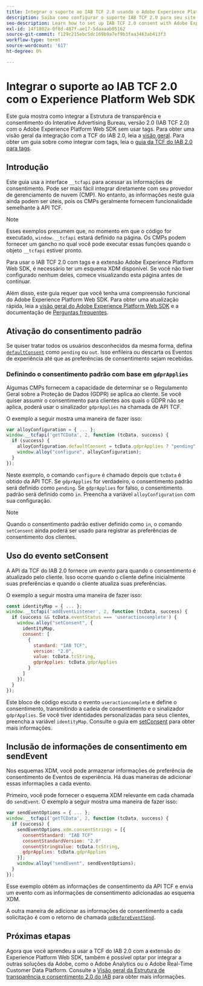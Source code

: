 ```yaml
---
title: Integrar o suporte ao IAB TCF 2.0 usando o Adobe Experience Platform Web SDK
description: Saiba como configurar o suporte IAB TCF 2.0 para seu site sem usar tags.
seo-description: Learn how to set up IAB TCF 2.0 consent with Adobe Experience Platform Web SDK
exl-id: 14f1802a-0f8d-487f-ae17-5daaaab05162
source-git-commit: f129c215ebc5dc169b9a7ef9b3faa3463ab413f3
workflow-type: tm+mt
source-wordcount: '617'
ht-degree: 0%

---
```


# Integrar o suporte ao IAB TCF 2.0 com o Experience Platform Web SDK

Este guia mostra como integrar a Estrutura de transparência e consentimento do Interative Advertising Bureau, versão 2.0 (IAB TCF 2.0) com o Adobe Experience Platform Web SDK sem usar tags. Para obter uma visão geral da integração com a TCF do IAB 2.0, leia a [visão geral](./overview.md). Para obter um guia sobre como integrar com tags, leia o [guia da TCF do IAB 2.0 para tags](./with-tags.md).

## Introdução

Este guia usa a interface `__tcfapi` para acessar as informações de consentimento. Pode ser mais fácil integrar diretamente com seu provedor de gerenciamento de nuvem (CMP). No entanto, as informações neste guia ainda podem ser úteis, pois os CMPs geralmente fornecem funcionalidade semelhante à API TCF.

>[!NOTE]
>
>Esses exemplos presumem que, no momento em que o código for executado, `window.__tcfapi` estará definido na página. Os CMPs podem fornecer um gancho no qual você pode executar essas funções quando o objeto `__tcfapi` estiver pronto.

Para usar o IAB TCF 2.0 com tags e a extensão Adobe Experience Platform Web SDK, é necessário ter um esquema XDM disponível. Se você não tiver configurado nenhum deles, comece visualizando esta página antes de continuar.

Além disso, este guia requer que você tenha uma compreensão funcional do Adobe Experience Platform Web SDK. Para obter uma atualização rápida, leia a [visão geral do Adobe Experience Platform Web SDK](../../home.md) e a documentação de [Perguntas frequentes](../../faq.md).

## Ativação do consentimento padrão

Se quiser tratar todos os usuários desconhecidos da mesma forma, defina [`defaultConsent`](/help/web-sdk/commands/configure/defaultconsent.md) como `pending` ou `out`. Isso enfileira ou descarta os Eventos de experiência até que as preferências de consentimento sejam recebidas.

### Definindo o consentimento padrão com base em `gdprApplies`

Algumas CMPs fornecem a capacidade de determinar se o Regulamento Geral sobre a Proteção de Dados (GDPR) se aplica ao cliente. Se você quiser assumir o consentimento para clientes aos quais o GDPR não se aplica, poderá usar o sinalizador `gdprApplies` na chamada de API TCF.

O exemplo a seguir mostra uma maneira de fazer isso:

```javascript
var alloyConfiguration = { ... };
window.__tcfapi('getTCData', 2, function (tcData, success) {
  if (success) {
    alloyConfiguration.defaultConsent = tcData.gdprApplies ? "pending" : "in";
    window.alloy("configure", alloyConfiguration);
  }
});
```

Neste exemplo, o comando `configure` é chamado depois que `tcData` é obtido da API TCF. Se `gdprApplies` for verdadeiro, o consentimento padrão será definido como `pending`. Se `gdprApplies` for falso, o consentimento padrão será definido como `in`. Preencha a variável `alloyConfiguration` com sua configuração.

>[!NOTE]
>
>Quando o consentimento padrão estiver definido como `in`, o comando `setConsent` ainda poderá ser usado para registrar as preferências de consentimento dos clientes.

## Uso do evento setConsent

A API da TCF do IAB 2.0 fornece um evento para quando o consentimento é atualizado pelo cliente. Isso ocorre quando o cliente define inicialmente suas preferências e quando o cliente atualiza suas preferências.

O exemplo a seguir mostra uma maneira de fazer isso:

```javascript
const identityMap = { ... };
window.__tcfapi('addEventListener', 2, function (tcData, success) {
  if (success && tcData.eventStatus === 'useractioncomplete') {
    window.alloy("setConsent", {
      identityMap,
      consent: [
        {
          standard: "IAB TCF",
          version: "2.0",
          value: tcData.tcString,
          gdprApplies: tcData.gdprApplies
        }
      ]
    });
  }
});
```

Este bloco de código escuta o evento `useractioncomplete` e define o consentimento, transmitindo a cadeia de consentimento e o sinalizador `gdprApplies`. Se você tiver identidades personalizadas para seus clientes, preencha a variável `identityMap`. Consulte o guia em [setConsent](../../../web-sdk/commands/setconsent.md) para obter mais informações.

## Inclusão de informações de consentimento em sendEvent

Nos esquemas XDM, você pode armazenar informações de preferência de consentimento de Eventos de experiência. Há duas maneiras de adicionar essas informações a cada evento.

Primeiro, você pode fornecer o esquema XDM relevante em cada chamada do `sendEvent`. O exemplo a seguir mostra uma maneira de fazer isso:

```javascript
var sendEventOptions = { ... };
window.__tcfapi('getTCData', 2, function (tcData, success) {
  if (success) {
    sendEventOptions.xdm.consentStrings = [{
      consentStandard: "IAB TCF"
      consentStandardVersion: "2.0"
      consentStringValue: tcData.tcString,
      gdprApplies: tcData.gdprApplies
    }];
    window.alloy("sendEvent", sendEventOptions);
  }
});
```

Esse exemplo obtém as informações de consentimento da API TCF e envia um evento com as informações de consentimento adicionadas ao esquema XDM.

A outra maneira de adicionar as informações de consentimento a cada solicitação é com o retorno de chamada [`onBeforeEventSend`](/help/web-sdk/commands/configure/onbeforeeventsend.md).

## Próximas etapas

Agora que você aprendeu a usar a TCF do IAB 2.0 com a extensão do Experience Platform Web SDK, também é possível optar por integrar a outras soluções da Adobe, como o Adobe Analytics ou o Adobe Real-Time Customer Data Platform. Consulte a [Visão geral da Estrutura de transparência e consentimento 2.0 do IAB](./overview.md) para obter mais informações.
